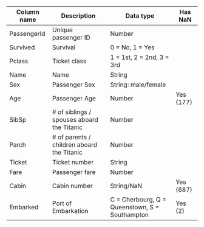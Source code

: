 | Column name   | Description                                | Data type                                      | Has NaN   |
| ------------- |--------------------------------------------|------------------------------------------------|-----------|
| PassengerId   | Unique passenger ID                        | Number                                         |           |
| Survived      | Survival                                   | 0 = No, 1 = Yes                                |           |
| Pclass        | Ticket class                               | 1 = 1st, 2 = 2nd, 3 = 3rd                      |           |
| Name          | Name                                       | String                                         |           | 
| Sex           | Passenger Sex                              | String: male/female                            |           |
| Age           | Passenger Age                              | Number                                         | Yes (177) |
| SibSp         | # of siblings / spouses aboard the Titanic | Number                                         |           |
| Parch         | # of parents / children aboard the Titanic | Number                                         |           |
| Ticket        | Ticket number                              | String                                         |           |
| Fare          | Passenger fare                             | Number                                         |           |
| Cabin         | Cabin number                               | String/NaN                                     | Yes (687) |
| Embarked      | Port of Embarkation	                     | C = Cherbourg, Q = Queenstown, S = Southampton | Yes (2)   |
